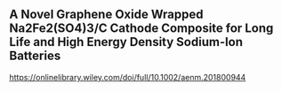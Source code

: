 ## A Novel Graphene Oxide Wrapped Na2Fe2(SO4)3/C Cathode Composite for Long Life and High Energy Density Sodium-Ion Batteries

https://onlinelibrary.wiley.com/doi/full/10.1002/aenm.201800944

